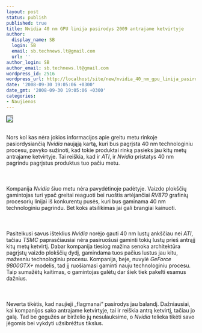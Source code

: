```yaml
---
layout: post
status: publish
published: true
title: Nvidia 40 nm GPU linija pasirodys 2009 antrajame ketvirtyje
author:
  display_name: SB
  login: SB
  email: sb.technews.lt@gmail.com
  url: ''
author_login: SB
author_email: sb.technews.lt@gmail.com
wordpress_id: 2516
wordpress_url: http://localhost/site/new/nvidia_40_nm_gpu_linija_pasirodys_2009_antrajame_ketvirtyje/
date: '2008-09-30 19:05:06 +0300'
date_gmt: '2008-09-30 19:05:06 +0300'
categories:
- Naujienos
---
```

<div class="imgright"><img src="http://tbn0.google.com/images?q=tbn:Qvqgu-3uvC-ygM:http://www.imagecows.com/uploads/_950a-nvidia_logo.jpg" border="1"></div>
<p><br>Nors kol kas nėra jokios informacijos apie greitu metu rinkoje pasiordysiančią <i>Nvidia</i> naująją kartą, kuri bus pagrįsta 40 nm technologiniu procesu, pavyko sužinoti, kad tokie produktai rinką pasieks jau kitų metų antrajame ketvirtyje. Tai reiškia, kad ir <i>ATI</i>, ir <i>Nvidia</i> pristatys 40 nm pagrindu pagrįstus produktus tuo pačiu metu.<br />
<br><br />
<br>Kompanija <i>Nvidia</i> šiuo metu nėra pavydėtinoje padėtyje. Vaizdo plokščių gamintojas turi ypač greitai reaguoti bei ruoštis artėjančiai <i>RV870</i> grafinių procesorių linijai iš konkurentų pusės, kuri bus gaminama 40 nm technologiniu pagrindu. Bet koks atsilikimas jai gali brangiai kainuoti.<br />
<br><br />
<br>Pasitelkusi savus išteklius <i>Nvidia</i> norėjo gauti 40 nm lustų ankščiau nei <i>ATI</i>, tačiau <i>TSMC</i> paprasčiausiai nėra pasiruošusi gaminti tokių lustų prieš antrąjį kitų metų ketvirtį. Dabar kompanija tiesiog mažina senoka architektūra pagrįstų vaizdo plokščių dydį, gamindama tuos pačius lustus jau kitu, mažesniu technologiniu procesu. Kompanija, beje, nuvylė <i>GeForce 9800GTX+</i> modelis, tad jį ruošiamasi gaminti nauju technologiniu procesu. Taip sumažėtų kaitimas, o gamintojas galėtų dar šiek tiek pakelti esamus dažnius.<br />
<br><br />
<br>Neverta tikėtis, kad naujieji „flagmanai“ pasirodys jau balandį. Dažniausiai, kai kompanijos sako antrajame ketvirtyje, tai ir reiškia antrą ketvirtį, tačiau jo galą. Tad be gegužės ar birželio jų nesulauksime, o <i>Nvidia</i> telieka tikėti savo jėgomis bei vykdyti užsibrėžtus tikslus.<br />
<br><br />
<br><br />
<br></p>
